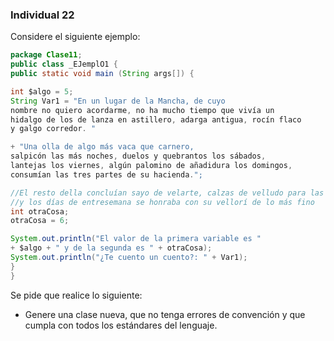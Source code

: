 ### Individual 22

Considere el siguiente ejemplo:

```java
package Clase11;
public class _EJemplO1 {
public static void main (String args[]) {

int $algo = 5;
String Var1 = "En un lugar de la Mancha, de cuyo
nombre no quiero acordarme, no ha mucho tiempo que vivía un
hidalgo de los de lanza en astillero, adarga antigua, rocín flaco
y galgo corredor. "

+ "Una olla de algo más vaca que carnero,
salpicón las más noches, duelos y quebrantos los sábados,
lantejas los viernes, algún palomino de añadidura los domingos,
consumían las tres partes de su hacienda.";

//El resto della concluían sayo de velarte, calzas de velludo para las fiestas, con sus pantuflos de lo mesmo,
//y los días de entresemana se honraba con su vellorí de lo más fino
int otraCosa;
otraCosa = 6;

System.out.println("El valor de la primera variable es "
+ $algo + " y de la segunda es " + otraCosa);
System.out.println("¿Te cuento un cuento?: " + Var1);
}
}
```

Se pide que realice lo siguiente:

- Genere una clase nueva, que no tenga errores de convención y que cumpla con todos los
estándares del lenguaje.